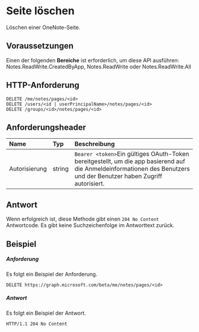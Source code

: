 # <a name="delete-page"></a>Seite löschen

Löschen einer OneNote-Seite.
## <a name="prerequisites"></a>Voraussetzungen
Einen der folgenden **Bereiche** ist erforderlich, um diese API ausführen:   
Notes.ReadWrite.CreatedByApp, Notes.ReadWrite oder Notes.ReadWrite.All 
## <a name="http-request"></a>HTTP-Anforderung
<!-- { "blockType": "ignored" } -->
```http
DELETE /me/notes/pages/<id>
DELETE /users/<id | userPrincipalName>/notes/pages/<id>
DELETE /groups/<id>/notes/pages/<id>
```
## <a name="request-headers"></a>Anforderungsheader
| Name       | Typ | Beschreibung|
|:---------------|:--------|:----------|
| Autorisierung  | string  | `Bearer <token>`Ein gültiges OAuth-Token bereitgestellt, um die app basierend auf die Anmeldeinformationen des Benutzers und der Benutzer haben Zugriff autorisiert. |


## <a name="response"></a>Antwort
Wenn erfolgreich ist, diese Methode gibt einen `204 No Content` Antwortcode. Es gibt keine Suchzeichenfolge im Antworttext zurück.

## <a name="example"></a>Beispiel
##### <a name="request"></a>Anforderung
Es folgt ein Beispiel der Anforderung.
<!-- {
  "blockType": "request",
  "name": "delete_page"
}-->
```http
DELETE https://graph.microsoft.com/beta/me/notes/pages/<id>
```
##### <a name="response"></a>Antwort
Es folgt ein Beispiel der Antwort.
<!-- {
  "blockType": "response",
  "truncated": true
} -->
```http
HTTP/1.1 204 No Content
```

<!-- uuid: 8fcb5dbc-d5aa-4681-8e31-b001d5168d79
2015-10-25 14:57:30 UTC -->
<!-- {
  "type": "#page.annotation",
  "description": "Delete page",
  "keywords": "",
  "section": "documentation",
  "tocPath": ""
}-->